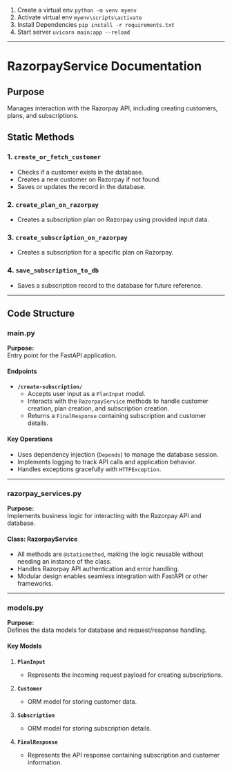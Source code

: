 1. Create a virtual env `python -m venv myenv`
2. Activate virtual env `myenv\scripts\activate`
3. Install Dependencies `pip install -r requirements.txt`
4. Start server `uvicorn main:app --reload`



------------------------------------------------------------------------------
# RazorpayService Documentation

## Purpose  
Manages interaction with the Razorpay API, including creating customers, plans, and subscriptions.


## Static Methods

### 1. **`create_or_fetch_customer`**  
- Checks if a customer exists in the database.  
- Creates a new customer on Razorpay if not found.  
- Saves or updates the record in the database.

### 2. **`create_plan_on_razorpay`**  
- Creates a subscription plan on Razorpay using provided input data.

### 3. **`create_subscription_on_razorpay`**  
- Creates a subscription for a specific plan on Razorpay.

### 4. **`save_subscription_to_db`**  
- Saves a subscription record to the database for future reference.

---

## Code Structure

### **main.py**  

**Purpose:**  
Entry point for the FastAPI application.

#### Endpoints  

- **`/create-subscription/`**  
  - Accepts user input as a `PlanInput` model.  
  - Interacts with the `RazorpayService` methods to handle customer creation, plan creation, and subscription creation.  
  - Returns a `FinalResponse` containing subscription and customer details.

#### Key Operations  
- Uses dependency injection (`Depends`) to manage the database session.  
- Implements logging to track API calls and application behavior.  
- Handles exceptions gracefully with `HTTPException`.

---

### **razorpay_services.py**  

**Purpose:**  
Implements business logic for interacting with the Razorpay API and database.

#### Class: RazorpayService  
- All methods are `@staticmethod`, making the logic reusable without needing an instance of the class.  
- Handles Razorpay API authentication and error handling.  
- Modular design enables seamless integration with FastAPI or other frameworks.

---

### **models.py**  

**Purpose:**  
Defines the data models for database and request/response handling.

#### Key Models  

1. **`PlanInput`**  
   - Represents the incoming request payload for creating subscriptions.

2. **`Customer`**  
   - ORM model for storing customer data.

3. **`Subscription`**  
   - ORM model for storing subscription details.

4. **`FinalResponse`**  
   - Represents the API response containing subscription and customer information.
